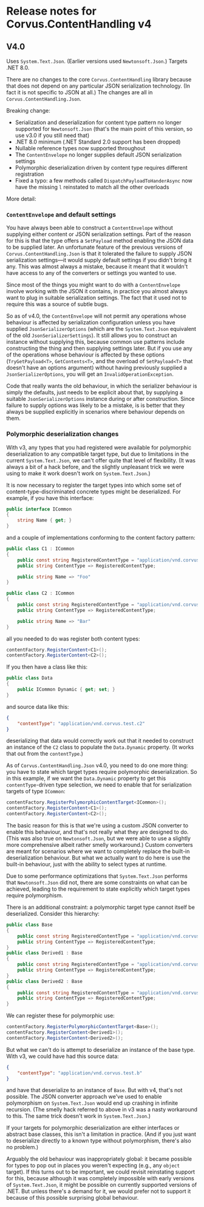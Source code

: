 # Release notes for Corvus.ContentHandling v4

## V4.0

Uses `System.Text.Json`. (Earlier versions used `Newtonsoft.Json`.) Targets .NET 8.0.

There are no changes to the core `Corvus.ContentHandling` library because that does not depend on any particular JSON serialization technology. (In fact it is not specific to JSON at all.) The changes are all in `Corvus.ContentHandling.Json`.

Breaking change:
* Serialization and deserialization for content type pattern no longer supported for `Newtonsoft.Json` (that's the main point of this version, so use v3.0 if you still need that)
* .NET 8.0 minimum (.NET Standard 2.0 support has been dropped)
* Nullable reference types now supported throughout
* The `ContentEnvelope` no longer supplies default JSON serialization settings
* Polymorphic deserialization driven by content type requires different registration
* Fixed a typo: a few methods called `DispatchPayloadToHanderAsync` now have the missing `l` reinstated to match all the other overloads

More detail:

### `ContentEnvelope` and default settings

You have always been  able to construct a `ContentEnvelope` without supplying either content or JSON serialization settings. Part of the reason for this is that the type offers a `SetPayload` method enabling the JSON data to be supplied later. An unfortunate feature of the previous versions of `Corvus.ContentHandling.Json` is that it tolerated the failure to supply JSON serialization settings—it would supply default settings if you didn't bring it any. This was almost always a mistake, because it meant that it wouldn't have access to any of the converters or settings you wanted to use.

Since most of the things you might want to do with a `ContentEnvelope` involve working with the JSON it contains, in practice you almost always want to plug in suitable serialization settings. The fact that it used not to require this was a source of subtle bugs.

So as of v4.0, the `ContentEnvelope` will not permit any operations whose behaviour is affected by serialization configuration unless you have supplied `JsonSerializerOptions` (which are the `System.Text.Json` equivalent of the old `JsonSerializerSettings`). It still allows you to construct an instance without supplying this, because common use patterns include constructing the thing and then supplying settings later. But if you use any of the operations whose behaviour is affected by these options (`TryGetPayload<T>`, `GetContents<T>`, and the overload of `SetPayload<T>` that doesn't have an options argument) without having previously supplied a `JsonSerializerOptions`, you will get an `InvalidOperationException`.

Code that really wants the old behaviour, in which the serializer behaviour is simply the defaults, just needs to be explicit about that, by supplying a suitable `JsonSerializerOptions` instance during or after construction. Since failure to supply options was likely to be a mistake, is is better that they always be supplied explicitly in scenarios where behaviour depends on them.

### Polymorphic deserialization changes

With v3, any types that you had registered were available for polymorphic deserialization to any compatible target type, but due to limitations in the current `System.Text.Json`, we can't offer quite that level of flexibility. (It was always a bit of a hack before, and the slightly unpleasant trick we were using to make it work doesn't work on `System.Text.Json`.)

It is now necessary to register the target types into which some set of content-type-discriminated concrete types might be deserialized. For example, if you have this interface:

```csharp
public interface ICommon
{
    string Name { get; }
}
```

and a couple of implementations conforming to the content factory pattern:

```csharp
public class C1 : ICommon
{
    public const string RegisteredContentType = "application/vnd.corvus.test.c1";
    public string ContentType => RegisteredContentType;

    public string Name => "Foo"
}

public class C2 : ICommon
{
    public const string RegisteredContentType = "application/vnd.corvus.test.c2";
    public string ContentType => RegisteredContentType;

    public string Name => "Bar"
}
```

all you needed to do was register both content types:

```csharp
contentFactory.RegisterContent<C1>();
contentFactory.RegisterContent<C2>();
```

If you then have a class like this:

```csharp
public class Data
{
    public ICommon Dynamic { get; set; }
}
```

and  source data like this:

```json
{
    "contentType": "application/vnd.corvus.test.c2"
}
```

deserializing that data would correctly work out that it needed to construct an instance of the `C2` class to populate the `Data.Dynamic` property. (It works that out from the `contentType`.)

As of `Corvus.ContentHandling.Json` v4.0, you need to do one more thing: you have to state which target types require polymorphic deserialization. So in this example, if we want the `Data.Dynamic` property to get this `contentType`-driven type selection, we need to enable that for serialization targets of type `ICommon`:

```csharp
contentFactory.RegisterPolymorphicContentTarget<ICommon>();
contentFactory.RegisterContent<C1>();
contentFactory.RegisterContent<C2>();
```

The basic reason for this is that we're using a custom JSON converter to enable this behaviour, and that's not really what they are designed to do. (This was also true on `Newtonsoft.Json`, but we were able to use a slightly more comprehensive albeit rather smelly workaround.) Custom converters are meant for scenarios where we want to completely replace the built-in deserialization behaviour. But what we actually want to do here is use the built-in behaviour, just with the ability to select types at runtime.

Due to some performance optimizations that `System.Text.Json` performs that `Newtonsoft.Json` did not, there are some constraints on what can be achieved, leading to the requirement to state explicitly which target types require polymorphism.

There is an additional constraint: a polymorphic target type cannot itself be deserialized. Consider this hierarchy:

```csharp
public class Base
{
    public const string RegisteredContentType = "application/vnd.corvus.test.b";
    public string ContentType => RegisteredContentType;
}
public class Derived1 : Base
{
    public const string RegisteredContentType = "application/vnd.corvus.test.d1";
    public string ContentType => RegisteredContentType;
}
public class Derived2 : Base
{
    public const string RegisteredContentType = "application/vnd.corvus.test.d2";
    public string ContentType => RegisteredContentType;
}
```

We can register these for polymorphic use:

```csharp
contentFactory.RegisterPolymorphicContentTarget<Base>();
contentFactory.RegisterContent<Derived1>();
contentFactory.RegisterContent<Derived2>();
```

But what we can't do is attempt to deserialize an instance of the base type. With v3, we could have had this source data:

```json
{
    "contentType": "application/vnd.corvus.test.b"
}
```

and have that deserialize to an instance of `Base`. But with v4, that's not possible. The JSON converter approach we've used to enable polymorphism on `System.Text.Json` would end up crashing in infinite recursion. (The smelly hack referred to above in v3 was a nasty workaround to this. The same trick doesn't work in `System.Text.Json`.)

If your targets for polymorphic deserialization are either interfaces or abstract base classes, this isn't a limitation in practice. (And if you just want to deserialize directly to a known type without polymorphism, there's also no problem.)

Arguably the old behaviour was inappropriately global: it became possible for types to pop out in places you weren't expecting (e.g., any `object` target). If this turns out to be important, we could revisit reinstating support for this, because although it was completely impossible with early versions of `System.Text.Json`, it might be possible on currently supported versions of .NET. But unless there's a demand for it, we would prefer not to support it because of this possible surprising global behaviour.
